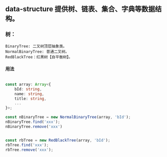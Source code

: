## data-structure 提供树、链表、集合、字典等数据结构。

### 树：
```
BinaryTree: 二叉树顶层抽象类。 
NormalBinaryTree: 普通二叉树。
RedBlackTree：红黑树【自平衡树】。

```
#### 用法
```typescript

const array: Array<{
    bId: string, 
    name: string,
    title: string,
    ...
}>;

const nBinaryTree = new NormalBinaryTree(array, 'bId');
nBinaryTree.find('xxx');
nBinaryTree.remove('xxx')


const rbTree = new RedBlackTree(array, 'bId');
rbTree.find('xxx');
rbTree.remove('xxx');

```
